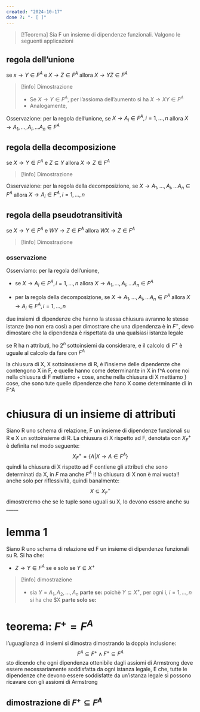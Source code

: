 ```yaml
---
created: "2024-10-17"
done ?: "- [ ]"
---
```


>[!Teorema]
Sia F un insieme di dipendenze funzionali. Valgono le seguenti applicazioni

## regola dell’unione
se $x \to Y \in F^A$ e $X \to Z \in F^A$ allora $X \to YZ \in F^A$
>[!info] Dimostrazione
>- Se $X \to Y \in F^A$, per l’assioma dell’aumento si ha $X \to XY \in F^A$
>- Analogamente, 

Osservazione: per la regola dell’unione, se $X \to A_{i} \in F^A, i=1,\dots,n$ allora $X \to A_{1},\dots,A_{i},\dots A_{n} \in F^A$
## regola della decomposizione
se $X \to Y \in F^A$ e $Z \subseteq Y$ allora $X \to Z \in F^A$
>[!info] Dimostrazione

Osservazione: per la regola della decomposizione, se $X \to A_{1},\dots,A_{i},\dots A_{n} \in F^A$ allora $X \to A_{i} \in F^A, i=1,\dots,n$
## regola della pseudotransitività
se $X \to Y \in F^A$ e $WY \to Z \in F^A$ allora $WX \to Z \in F^A$
>[!info] Dimostrazione

### osservazione
Osserviamo: per la regola dell’unione,
- se $X \to A_{i} \in F^A, i=1,\dots,n$ allora $X \to A_{1},\dots,A_{i},\dots A_{n} \in F^A$

 - per la regola della decomposizione, se $X \to A_{1},\dots,A_{i},\dots A_{n} \in F^A$ allora $X \to A_{i} \in F^A, i=1,\dots,n$

due insiemi di dipendenze che hanno la stessa chiusura avranno le stesse istanze (no non era così) a
per dimostrare che una dipendenza è in $F^+$, devo dimostare che la dipendenza è rispettata da una qualsiasi istanza legale

se R ha n attributi, ho $2^n$ sottoinsiemi da considerare, e il calcolo di $F^+$ è uguale al calcolo da fare con $F^A$

la chiusura di X, X sottoinssieme di R, è l’insieme delle dipendenze che contengono X in F, e quelle hanno come determinante in X in f^A
come noi nella chiusura di F mettiamo + cose, anche nella chiusura di X mettiamo } cose, che sono tute quelle dipendenze che hano X come determinante di in F^A
# chiusura di un insieme di attributi
Siano R uno schema di relazione, F un insieme di dipendenze funzionali su R e X un sottoinsieme di R.
La chiusura di X rispetto ad F, denotata con $X^+_{F}$ è definita nel modo seguente:
$$X^+_{F} = \{A|X \to A \in F^A\}$$
quindi la chiusura di X rispetto ad F contiene gli attributi che sono determinati da X, in $F$ ma anche $F^A$ !!
 la chiusura di X non è mai vuota!! anche solo per riflessività, quindi banalmente: 
 $$X \subseteq X^+_{F}$$
 dimostreremo che se le tuple sono uguali su X, lo devono essere anche su _____

# lemma 1
Siano R uno schema di relazione ed F un insieme di dipendenze funzionali su R. Si ha che:
- $Z \to Y \in F^A$ se e solo se $Y \subseteq X^+$
>[!info] dimostrazione
>- sia $Y=A_{1},A_{2},\dots,A_{n}$
>**parte se:**
>poichè $Y \subseteq X^+$, per ogni i, $i=1,…,n$ si ha che $X
>**parte solo se:**
>

# teorema: $F^+=F^A$
l’uguaglianza di insiemi si dimostra dimostrando la doppia inclusione:
$$F^A \subseteq F^+ \land F^+ \subseteq F^A$$
sto dicendo che ogni dipendenza ottenibile dagli assiomi di Armstrong deve essere necessariamente soddisfatta da ogni istanza legale, 
E 
che, tutte le dipendenze che devono essere soddisfatte da un’istanza legale si possono ricavare con gli assiomi di Armstrong
## dimostrazione di $F^+ \subseteq F^A$
